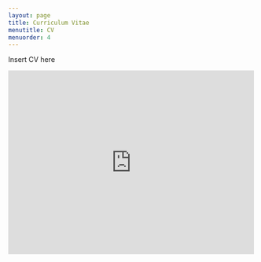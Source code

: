 ```yaml
---
layout: page
title: Curriculum Vitae
menutitle: CV
menuorder: 4
---
```


Insert CV here

<embed src="https://drive.google.com/viewerng/
viewer?embedded=true&url=https://sophiebodek.github.io/cv/S_Bodek_CV_Nov2022.pdf" width="500" height="375">



<!-- Embed PDF File -->
<!--<object src="/S_Bodek_CV_Nov2022.pdf" type="application/pdf" title="S_Bodek_CV" width="500" height="720">
    <a href="/S_Bodek_CV_Nov2022.pdf">shree</a> 
</object>-->


<!--https://drive.google.com/file/d/1ccyGa_QH5G4TtgnmQ0ErbbBNmEH9sXSW/view?usp=sharing-->
